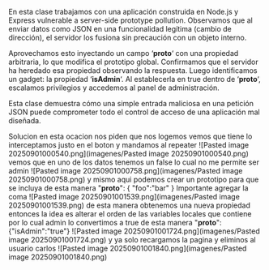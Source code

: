 En esta clase trabajamos con una aplicación construida en Node.js y Express vulnerable a server-side prototype pollution. Observamos que al enviar datos como JSON en una funcionalidad legítima (cambio de dirección), el servidor los fusiona sin precaución con un objeto interno.

Aprovechamos esto inyectando un campo ‘**proto**‘ con una propiedad arbitraria, lo que modifica el prototipo global. Confirmamos que el servidor ha heredado esa propiedad observando la respuesta. Luego identificamos un gadget: la propiedad ‘**isAdmin**‘. Al establecerla en true dentro de ‘**proto**‘, escalamos privilegios y accedemos al panel de administración.

Esta clase demuestra cómo una simple entrada maliciosa en una petición JSON puede comprometer todo el control de acceso de una aplicación mal diseñada.

Solucion
en esta ocacion nos piden que nos logemos vemos que tiene lo interceptamos justo en el boton y mandamos al repeater
![Pasted image 20250901000540.png](imagenes/Pasted image 20250901000540.png)
vemos que en uno de los datos tenemos un false lo cual no me permite ser admin
![Pasted image 20250901000758.png](imagenes/Pasted image 20250901000758.png)
y mismo aqui podemos crear un prototipo para que se incluya de esta manera
"__proto__": {
    "foo":"bar"
}
Importante agregar la coma
![Pasted image 20250901001539.png](imagenes/Pasted image 20250901001539.png)
de esta manera obtenemos una nueva propiedad
entonces la idea es alterar el orden de las variables locales que contiene por lo cual admin lo convertimos a true de esta manera
"__proto__":{"isAdmin":"true"}
![Pasted image 20250901001724.png](imagenes/Pasted image 20250901001724.png)
y ya solo recargamos la pagina y eliminos al usuario carlos
![Pasted image 20250901001840.png](imagenes/Pasted image 20250901001840.png)

